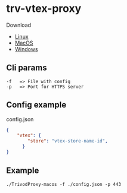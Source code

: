 # trv-vtex-proxy


Download

- [Linux](https://github.com/Trivod/trv-vtex-proxy/raw/master/bin/TrivodProxy-linux)
- [MacOS](https://github.com/Trivod/trv-vtex-proxy/raw/master/bin/TrivodProxy-macos)
- [Windows](https://github.com/Trivod/trv-vtex-proxy/raw/master/bin/TrivodProxy-win.exe)

## Cli params
```
-f   => File with config
-p   => Port for HTTPS server
```

## Config example

config.json

```json
{
    "vtex": {
        "store": "vtex-store-name-id",
      }
}
```


## Example

```shell
./TrivodProxy-macos -f ./config.json -p 443
```